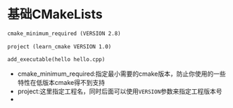 # 基础CMakeLists
```CMakeLists.txt
cmake_minimum_required (VERSION 2.8)
 
project (learn_cmake VERSION 1.0)
 
add_executable(hello hello.cpp)
```
* cmake_minimum_required:指定最小需要的cmake版本，防止你使用的一些特性在低版本cmake得不到支持
* project:这里指定工程名，同时后面可以使用`VERSION`参数来指定工程版本号
* 